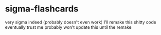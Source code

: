 # sigma-flashcards
very sigma indeed (probably doesn't even work)
I'll remake this shitty code eventually trust me
probably won't update this until the remake